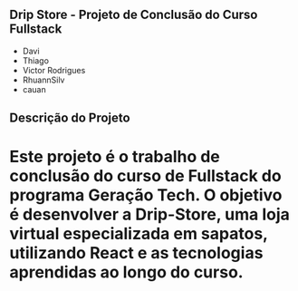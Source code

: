 ## Drip Store - Projeto de Conclusão do Curso Fullstack

- Davi
- Thiago
- Victor Rodrigues
- RhuannSilv
- cauan

## Descrição do Projeto

# Este projeto é o trabalho de conclusão do curso de Fullstack do programa Geração Tech. O objetivo é desenvolver a Drip-Store, uma loja virtual especializada em sapatos, utilizando React e as tecnologias aprendidas ao longo do curso.
